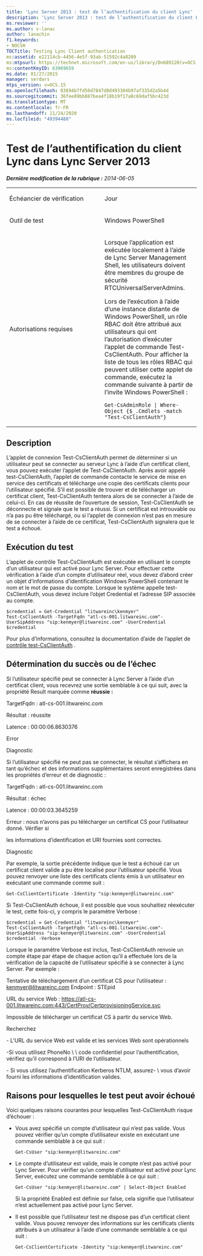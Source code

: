 ```yaml
---
title: 'Lync Server 2013 : test de l’authentification du client Lync'
description: 'Lync Server 2013 : test de l’authentification du client Lync.'
ms.reviewer: ''
ms.author: v-lanac
author: lanachin
f1.keywords:
- NOCSH
TOCTitle: Testing Lync Client authentication
ms:assetid: e22114cb-4456-4e5f-93ab-51592c4a8209
ms:mtpsurl: https://technet.microsoft.com/en-us/library/Dn689120(v=OCS.15)
ms:contentKeyID: 63969659
ms.date: 01/27/2015
manager: serdars
mtps_version: v=OCS.15
ms.openlocfilehash: 03694b7fd56d7847d8d493304b97af335d2a5b4d
ms.sourcegitcommit: 36fee89bb887bea4f18b19f17a8c69daf5bc423d
ms.translationtype: MT
ms.contentlocale: fr-FR
ms.lasthandoff: 11/24/2020
ms.locfileid: "49394488"
---
```

# <a name="testing-lync-client-authentication-in-lync-server-2013"></a>Test de l’authentification du client Lync dans Lync Server 2013

<div data-xmlns="http://www.w3.org/1999/xhtml">

<div class="topic" data-xmlns="http://www.w3.org/1999/xhtml" data-msxsl="urn:schemas-microsoft-com:xslt" data-cs="https://msdn.microsoft.com/">

<div data-asp="https://msdn2.microsoft.com/asp">



</div>

<div id="mainSection">

<div id="mainBody">

<span> </span>

_**Dernière modification de la rubrique :** 2014-06-05_


<table>
<colgroup>
<col style="width: 50%" />
<col style="width: 50%" />
</colgroup>
<tbody>
<tr class="odd">
<td><p>Échéancier de vérification</p></td>
<td><p>Jour</p></td>
</tr>
<tr class="even">
<td><p>Outil de test</p></td>
<td><p>Windows PowerShell</p></td>
</tr>
<tr class="odd">
<td><p>Autorisations requises</p></td>
<td><p>Lorsque l’application est exécutée localement à l’aide de Lync Server Management Shell, les utilisateurs doivent être membres du groupe de sécurité RTCUniversalServerAdmins.</p>
<p>Lors de l’exécution à l’aide d’une instance distante de Windows PowerShell, un rôle RBAC doit être attribué aux utilisateurs qui ont l’autorisation d’exécuter l’applet de commande Test-CsClientAuth. Pour afficher la liste de tous les rôles RBAC qui peuvent utiliser cette applet de commande, exécutez la commande suivante à partir de l’invite Windows PowerShell :</p>
<pre><code>Get-CsAdminRole | Where-Object {$_.Cmdlets -match &quot;Test-CsClientAuth&quot;}</code></pre></td>
</tr>
</tbody>
</table>


<div>

## <a name="description"></a>Description

L’applet de connexion Test-CsClientAuth permet de déterminer si un utilisateur peut se connecter au serveur Lync à l’aide d’un certificat client, vous pouvez exécuter l’applet de Test-CsClientAuth. Après avoir appelé test-CsClientAuth, l’applet de commande contacte le service de mise en service des certificats et télécharge une copie des certificats clients pour l’utilisateur spécifié. S’il est possible de trouver et de télécharger un certificat client, Test-CsClientAuth tentera alors de se connecter à l’aide de celui-ci. En cas de réussite de l’ouverture de session, Test-CsClientAuth se déconnecte et signale que le test a réussi. Si un certificat est introuvable ou n’a pas pu être téléchargé, ou si l’applet de connexion n’est pas en mesure de se connecter à l’aide de ce certificat, Test-CsClientAuth signalera que le test a échoué.

</div>

<div>

## <a name="running-the-test"></a>Exécution du test

L’applet de contrôle Test-CsClientAuth est exécutée en utilisant le compte d’un utilisateur qui est activé pour Lync Server. Pour effectuer cette vérification à l’aide d’un compte d’utilisateur réel, vous devez d’abord créer un objet d’informations d’identification Windows PowerShell contenant le nom et le mot de passe du compte. Lorsque le système appelle test-CsClientAuth, vous devez inclure l’objet Credential et l’adresse SIP associée au compte.

    $credential = Get-Credential "litwareinc\kenmyer"
    Test-CsClientAuth -TargetFqdn "atl-cs-001.litwareinc.com"-UserSipAddress "sip:kenmyer@litwareinc.com" -UserCredential $credential

Pour plus d’informations, consultez la documentation d’aide de l’applet de [contrôle test-CsClientAuth](https://technet.microsoft.com/library/gg398712\(v=ocs.14\).aspx) .

</div>

<div>

## <a name="determining-success-or-failure"></a>Détermination du succès ou de l’échec

Si l’utilisateur spécifié peut se connecter à Lync Server à l’aide d’un certificat client, vous recevrez une sortie semblable à ce qui suit, avec la propriété Result marquée comme **réussie :**

TargetFqdn : atl-cs-001.litwareinc.com

Résultat : réussite

Latence : 00:00:06.8630376

Error

Diagnostic

Si l’utilisateur spécifié ne peut pas se connecter, le résultat s’affichera en tant qu’échec et des informations supplémentaires seront enregistrées dans les propriétés d’erreur et de diagnostic :

TargetFqdn : atl-cs-001.litwareinc.com

Résultat : échec

Latence : 00:00:03.3645259

Erreur : nous n’avons pas pu télécharger un certificat CS pour l’utilisateur donné. Vérifier si

les informations d’identification et URI fournies sont correctes.

Diagnostic

Par exemple, la sortie précédente indique que le test a échoué car un certificat client valide a pu être localisé pour l’utilisateur spécifié. Vous pouvez renvoyer une liste des certificats clients émis à un utilisateur en exécutant une commande comme suit :

    Get-CsClientCertificate -Identity "sip:kenmyer@litwareinc.com"

Si Test-CsClientAuth échoue, il est possible que vous souhaitiez réexécuter le test, cette fois-ci, y compris le paramètre Verbose :

    $credential = Get-Credential "litwareinc\kenmyer"
    Test-CsClientAuth -TargetFqdn "atl-cs-001.litwareinc.com"-UserSipAddress "sip:kenmyer@litwareinc.com" -UserCredential $credential -Verbose

Lorsque le paramètre Verbose est inclus, Test-CsClientAuth renvoie un compte étape par étape de chaque action qu’il a effectuée lors de la vérification de la capacité de l’utilisateur spécifié à se connecter à Lync Server. Par exemple :

Tentative de téléchargement d’un certificat CS pour l’utilisateur : kenmyer@litwareinc.com Endpoint : STEpid

URL du service Web : https://atl-cs-001.litwareinc.com:443/CertProv/CertprovisioningService.svc

Impossible de télécharger un certificat CS à partir du service Web.

Recherchez

\- L’URL du service Web est valide et les services Web sont opérationnels

\-Si vous utilisez PhoneNo \\ \\ code confidentiel pour l’authentification, vérifiez qu’il correspond à l’URI de l’utilisateur.

\- Si vous utilisez l’authentification Kerberos NTLM, assurez- \\ vous d’avoir fourni les informations d’identification valides.

</div>

<div>

## <a name="reasons-why-the-test-might-have-failed"></a>Raisons pour lesquelles le test peut avoir échoué

Voici quelques raisons courantes pour lesquelles Test-CsClientAuth risque d’échouer :

  - Vous avez spécifié un compte d’utilisateur qui n’est pas valide. Vous pouvez vérifier qu’un compte d’utilisateur existe en exécutant une commande semblable à ce qui suit :
    
        Get-CsUser "sip:kenmyer@litwareinc.com"

  - Le compte d’utilisateur est valide, mais le compte n’est pas activé pour Lync Server. Pour vérifier qu’un compte d’utilisateur est activé pour Lync Server, exécutez une commande semblable à ce qui suit :
    
        Get-CsUser "sip:kenmyer@litwareinc.com" | Select-Object Enabled
    
    Si la propriété Enabled est définie sur false, cela signifie que l’utilisateur n’est actuellement pas activé pour Lync Server.

  - Il est possible que l’utilisateur test ne dispose pas d’un certificat client valide. Vous pouvez renvoyer des informations sur les certificats clients attribués à un utilisateur à l’aide d’une commande semblable à ce qui suit :
    
        Get-CsClientCertificate -Identity "sip:kenmyer@litwareinc.com"

</div>

</div>

<span> </span>

</div>

</div>

</div>

